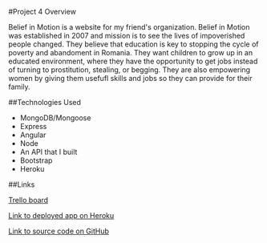 #Project 4 Overview

Belief in Motion is a website for my friend's organization. Belief in Motion was established in 2007 and mission is to see the lives of impoverished people changed. They believe that education is key to stopping the cycle of poverty and abandoment in Romania. They want children to grow up in an educated environment, where they have the opportunity to get jobs instead of turning to prostitution, stealing, or begging. They are also empowering women by giving them usefufl skills and jobs so they can provide for their family.


##Technologies Used

* MongoDB/Mongoose
* Express
* Angular
* Node
* An API that I built
* Bootstrap
* Heroku

##Links

[Trello board](https://trello.com/b/2qfyHaSG/project-4)

[Link to deployed app on Heroku](https://belief-in-motion.herokuapp.com)

[Link to source code on GitHub](https://github.com/britneydossett/belief-in-motion)
